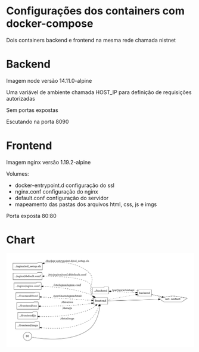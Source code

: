 # Configurações dos containers com docker-compose

Dois containers backend e frontend na mesma rede chamada nistnet

# Backend

Imagem node versão 14.11.0-alpine

Uma variável de ambiente chamada HOST_IP para definição de requisições autorizadas

Sem portas expostas

Escutando na porta 8090

# Frontend

Imagem nginx versão 1.19.2-alpine

Volumes:

- docker-entrypoint.d configuração do ssl
- nginx.conf configuração do nginx 
- default.conf configuração do servidor
- mapeamento das pastas dos arquivos html, css, js e imgs

Porta exposta 80:80

# Chart 
![alt text](./chart.png "docker-compose chart")